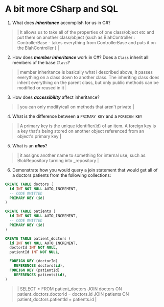 # A bit more CSharp and SQL
1. What does ***inheritance*** accomplish for us in C#?

  > | It allows us to take all of the properties of one class/object etc and put them on another class/object (such as BlahController : ControllerBase - takes everything from ControllerBase and puts it on the BlahController ) |

2. How does ***member inheritance*** work in C#? Does a `Class` inherit all members of the base `Class`?

  > | member inheritance is basically what i described above, it passes everything on a class down to another class. The inheriting class does inherit everything on the parent class, but only public methods can be modified or reused in it |

3. How does ***accessibility*** affect inheritance?

  > | you can only modify/call on methods that aren't private |

4. What is the difference between a `PRIMARY KEY` and a `FOREIGN KEY`

  > | A primary key is the unique identifier(id) of an item. A foreign key is a key that's being stored on another object referenced from an object's primary key |

5. What is an ***alias***?

  > | it assigns another name to something for internal use, such as BlobRepository turning into _repository |

6. Demonstrate how you would query a join statement that would get all of a doctors patients from the following collections:

  ```SQL
  CREATE TABLE doctors (
    id INT NOT NULL AUTO_INCREMENT,
    -- CODE OMITTED
    PRIMARY KEY (id)
  )

  CREATE TABLE patients (
    id INT NOT NULL AUTO_INCREMENT,
    -- CODE OMITTED
    PRIMARY KEY (id)
  )

  CREATE TABLE patient_doctors (
    id INT NOT NULL AUTO_INCREMENT,
    doctorId INT NOT NULL,
    patientId INT NOT NULL,

    FOREIGN KEY (doctorId)
      REFERENCES doctors(id),
    FOREIGN KEY (patientId)
      REFERENCES patients(id),
  )

  ```

  > | 
  SELECT * FROM patient_doctors
  JOIN doctors ON patient_doctors.doctorId = doctors.id
  JOIN patients ON patient_doctors.patientId = patients.id
   |
